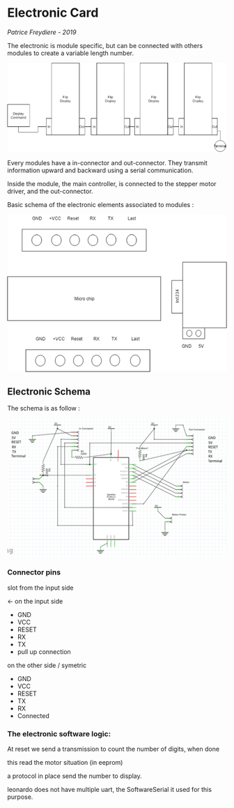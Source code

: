 # Electronic Card

*Patrice Freydiere - 2019*

The electronic is module specific, but can be connected with others modules to create a variable length number.

![](electronic/connecting_schema.png)

Every modules have a in-connector and out-connector. They transmit information upward and backward using a serial communication.

Inside the module, the main controller, is connected to the stepper motor driver, and the out-connector.



Basic schema of the electronic elements associated to modules :



![](electronic/connector.png)



## Electronic Schema



The schema is as follow :



![](electronic/schematic.png)





### Connector pins



slot from the input side

<-  on the input side

- GND
- VCC
- RESET
- RX
- TX
- pull up connection



on the other side / symetric

- GND
- VCC
- RESET
- TX
- RX
- Connected



### The electronic software logic:

At reset we send a transmission to count the number of digits, when done

this read the motor situation (in eeprom)



a protocol in place send the number to display. 



leonardo does not have multiple uart, the SoftwareSerial it used for this purpose.

